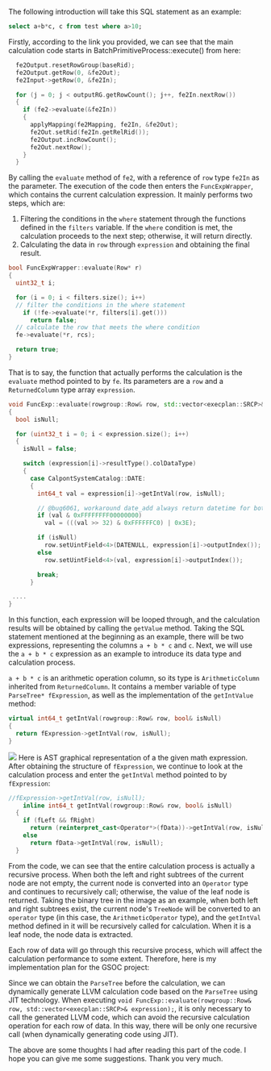 The following introduction will take this SQL statement as an example:
```SQL
select a+b*c, c from test where a>10;
```

Firstly, according to the link you provided, we can see that the main calculation code starts in BatchPrimitiveProcess::execute() from here:
```c++
  fe2Output.resetRowGroup(baseRid);
  fe2Output.getRow(0, &fe2Out);
  fe2Input->getRow(0, &fe2In);

  for (j = 0; j < outputRG.getRowCount(); j++, fe2In.nextRow())
  {
    if (fe2->evaluate(&fe2In))
    {
      applyMapping(fe2Mapping, fe2In, &fe2Out);
      fe2Out.setRid(fe2In.getRelRid());
      fe2Output.incRowCount();
      fe2Out.nextRow();
    }
  }
```

By calling the `evaluate` method of `fe2`, with a reference of `row` type `fe2In` as the parameter. The execution of the code then enters the `FuncExpWrapper`, which contains the current calculation expression. It mainly performs two steps, which are:

1.  Filtering the conditions in the `where` statement through the functions defined in the `filters` variable. If the `where` condition is met, the calculation proceeds to the next step; otherwise, it will return directly.
2.  Calculating the data in `row` through `expression` and obtaining the final result.

```c++
bool FuncExpWrapper::evaluate(Row* r)
{
  uint32_t i;

  for (i = 0; i < filters.size(); i++)
  // filter the conditions in the where statement
    if (!fe->evaluate(*r, filters[i].get()))
      return false;
  // calculate the row that meets the where condition
  fe->evaluate(*r, rcs);

  return true;
}
```

That is to say, the function that actually performs the calculation is the `evaluate` method pointed to by `fe`. Its parameters are a `row` and a `ReturnedColumn` type array `expression`.
```c++
void FuncExp::evaluate(rowgroup::Row& row, std::vector<execplan::SRCP>& expression)
{
  bool isNull;

  for (uint32_t i = 0; i < expression.size(); i++)
  {
    isNull = false;

    switch (expression[i]->resultType().colDataType)
    {
      case CalpontSystemCatalog::DATE:
      {
        int64_t val = expression[i]->getIntVal(row, isNull);

        // @bug6061, workaround date_add always return datetime for both date and datetime
        if (val & 0xFFFFFFFF00000000)
          val = (((val >> 32) & 0xFFFFFFC0) | 0x3E);

        if (isNull)
          row.setUintField<4>(DATENULL, expression[i]->outputIndex());
        else
          row.setUintField<4>(val, expression[i]->outputIndex());

        break;
      }

 ....
}
```

In this function, each expression will be looped through, and the calculation results will be obtained by calling the `getValue` method. Taking the SQL statement mentioned at the beginning as an example, there will be two expressions, representing the columns `a + b * c` and `c`. Next, we will use the `a + b * c` expression as an example to introduce its data type and calculation process.

`a + b * c` is an arithmetic operation column, so its type is `ArithmeticColumn` inherited from `ReturnedColumn`. It contains a member variable of type `ParseTree* fExpression`, as well as the implementation of the `getIntValue` method:
```c++
virtual int64_t getIntVal(rowgroup::Row& row, bool& isNull)
{
  return fExpression->getIntVal(row, isNull);
}
```
![](./image-20230321175135576.png) Here is AST graphical representation of a the given math expression.
After obtaining the structure of `fExpression`, we continue to look at the calculation process and enter the `getIntVal` method pointed to by `fExpression`:

```c++
//fExpression->getIntVal(row, isNull);
    inline int64_t getIntVal(rowgroup::Row& row, bool& isNull)
  {
    if (fLeft && fRight)
      return (reinterpret_cast<Operator*>(fData))->getIntVal(row, isNull, fLeft, fRight);
    else
      return fData->getIntVal(row, isNull);
  }
```
From the code, we can see that the entire calculation process is actually a recursive process. When both the left and right subtrees of the current node are not empty, the current node is converted into an `Operator` type and continues to recursively call; otherwise, the value of the leaf node is returned. Taking the binary tree in the image as an example, when both left and right subtrees exist, the current node's `TreeNode` will be converted to an `operator` type (in this case, the `ArithmeticOperator` type), and the `getIntVal` method defined in it will be recursively called for calculation. When it is a leaf node, the node data is extracted.

Each row of data will go through this recursive process, which will affect the calculation performance to some extent. Therefore, here is my implementation plan for the GSOC project:

Since we can obtain the `ParseTree` before the calculation, we can dynamically generate LLVM calculation code based on the `ParseTree` using JIT technology. When executing `void FuncExp::evaluate(rowgroup::Row& row, std::vector<execplan::SRCP>& expression);`, it is only necessary to call the generated LLVM code, which can avoid the recursive calculation operation for each row of data. In this way, there will be only one recursive call (when dynamically generating code using JIT).

The above are some thoughts I had after reading this part of the code. I hope you can give me some suggestions. Thank you very much.